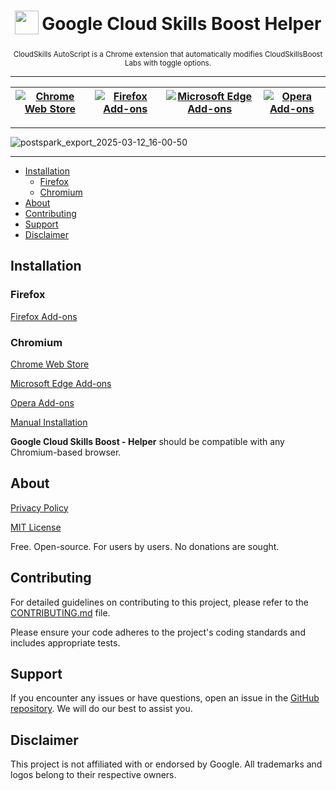 <h1 align="center">
  <sub>
    <img src="https://cdn.jsdelivr.net/gh/ePlus-DEV/google-cloud-skills-boost-helper/assets/icon.png" height="38" width="38">
  </sub>
  Google Cloud Skills Boost Helper
</h1>
<p align="center">
    <sub>
        CloudSkills AutoScript is a Chrome extension that automatically modifies CloudSkillsBoost Labs with toggle options.
    </sub>
</p>

***

| [![Chrome Web Store](https://github.com/user-attachments/assets/4d8fd051-4c28-4290-afb8-9c182bb2b5d3)](https://chromewebstore.google.com/detail/lmbhjioadhcoebhgapaidogodllonbgg?utm_source=github) | [![Firefox Add-ons](https://github.com/user-attachments/assets/20177a18-81db-45ed-8838-64c29df48d34)](https://addons.mozilla.org/addon/cloud-skills-boost-helper) | [![Microsoft Edge Add-ons](https://github.com/user-attachments/assets/29994e96-2de9-4136-8f0e-b98c65c0cb28)](https://github.com/ePlus-DEV/google-cloud-skills-boost-helper/releases/?utm_source=github) | [![Opera Add-ons](https://github.com/user-attachments/assets/56481763-2d91-408d-8c45-eba77e2dc4c4)](https://github.com/ePlus-DEV/google-cloud-skills-boost-helper/releases/?utm_source=github) |
|----------------------------------------------------------------------------------------------------------------------------------------------------------------|----------------------------------------------------------------------------------------------------------------------------------------------------------------|--------------------------------------------------------------------------------------------------------------------------------------------------------------------|---------------------------------------------------------------------------------------------------------------------------------------------------------------|

***

![postspark_export_2025-03-12_16-00-50](https://github.com/user-attachments/assets/a01c7592-8c29-4002-9f27-3375df34bbdd)

***

* [Installation](#installation)
  * [Firefox](#firefox)
  * [Chromium](#chromium)
* [About](#about)
* [Contributing](#contributing)
* [Support](#support)
* [Disclaimer](#disclaimer)

## Installation

### Firefox

[Firefox Add-ons][Mozilla]

### Chromium

[Chrome Web Store][Chrome]

[Microsoft Edge Add-ons][Edge]

[Opera Add-ons][Opera]

[Manual Installation][Manual Installation]

**Google Cloud Skills Boost - Helper** should be compatible with any Chromium-based browser.

## About

[Privacy Policy][Privacy Policy]

[MIT License][License]

Free. Open-source. For users by users. No donations are sought.

## Contributing

For detailed guidelines on contributing to this project, please refer to the [CONTRIBUTING.md](CONTRIBUTING.md) file.

Please ensure your code adheres to the project's coding standards and includes appropriate tests.

## Support

If you encounter any issues or have questions, open an issue in the [GitHub repository](https://github.com/ePlus-DEV/google-cloud-skills-boost-helper/issues). We will do our best to assist you.

## Disclaimer

This project is not affiliated with or endorsed by Google. All trademarks and logos belong to their respective owners.

<!----------------------------------------------------------------------------->

[Mozilla]: https://addons.mozilla.org/addon/cloud-skills-boost-helper
[Chrome]: https://chromewebstore.google.com/detail/google-cloud-skills-boost/lmbhjioadhcoebhgapaidogodllonbgg/?utm_source=github
[Opera]: https://github.com/ePlus-DEV/google-cloud-skills-boost-helper/releases/?utm_source=github
[Edge]: https://github.com/ePlus-DEV/google-cloud-skills-boost-helper/releases/?utm_source=github

[License]: LICENSE.md

<!---------------------------------[ Internal ]-------------------------------->

[Manual Installation]: INSTALL.md
[Privacy Policy]: https://eplus.dev/privacy-policy

<!----------------------------------[ Badges ]--------------------------------->
